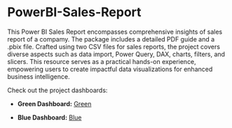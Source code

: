 # PowerBI-Sales-Report
This Power BI Sales Report encompasses comprehensive insights of sales report of a compamy. The package includes a detailed PDF guide and a .pbix file. Crafted using two CSV files for sales reports, the project covers diverse aspects such as data import, Power Query, DAX, charts, filters, and slicers. This resource serves as a practical hands-on experience, empowering users to create impactful data visualizations for enhanced business intelligence.

Check out the project dashboards:

- **Green Dashboard:** [Green](https://github.com/sajidkhan2067/PowerBI-Sales-Report/files/13851374/Sajid.Sales.Report.Dashboard.pdf)

- **Blue Dashboard:** [Blue](https://github.com/sajidkhan2067/PowerBI-Sales-Report/files/13851376/Sajid.Sales.Report.Blue.Dashboard.pdf)

